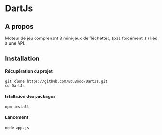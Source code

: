 # DartJs

## A propos

Moteur de jeu comprenant 3 mini-jeux de fléchettes, (pas forcément :) ) liés à une API.

## Installation

#### Récupération du projet

```
git clone https://github.com/BouBooo/DartJs.git
cd DartJs
```

#### Istallation des packages
```
npm install
```

#### Lancement
```
node app.js
```
